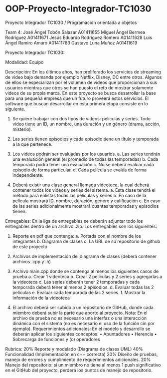 # OOP-Proyecto-Integrador-TC1030
Proyecto Integrador TC1030 / Programación orientada a objetos

Team 4: 
José Ángel Tobón Salazar A01411655
Miguel Ángel Bermea Rodríguez A01411671
Jesús Eduardo Rodríguez Romero A01411628
Luis Ángel Ramiro Amaro A01411763
Gustavo Luna Muñoz A01411619

Proyecto Integrador TC1030:

Modalidad:
Equipo

Descripción:
En los últimos años, han proliferado los servicios de streaming de video bajo demanda por ejemplo Netflix, Disney, DC entre otros. Algunos de ellos se especializan por el volumen de videos que proporcionan a sus usuarios mientras que otros se han puesto el reto de mostrar solamente videos de su propia marca. En este proyecto se busca desarrollar la base para una pequeña empresa que un futuro proveerá estos servicios. El software que buscan desarrollar en esta primera etapa consiste en lo siguiente.

1. Se quiere trabajar con dos tipos de videos: películas y series. Todo video tiene un ID, un nombre, una duración y un género (drama, acción, misterio).

2. Las series tienen episodios y cada episodio tiene un título y temporada a la que pertenece.

3. Los videos podrán ser evaluadas por los usuarios.
  a. Las series tendrán una evaluación general (el promedio de todas las temporadas)
  b. Cada temporada podrá tener una evaluación
  c. No se deberá evaluar cada episodio de forma particular.
  d. Cada película se evalúa de forma independiente.

4. Deberá existir una clase general llamada videoteca, la cual deberá contener todos los videos y series del sistema.
  a. Esta clase tendrá el método para enlistas todas las películas y series
  b. En caso de la película mostrará ID, nombre, duración, género y calificación
  c. En caso de las series adicionalmente mostrará cuantas temporadas y episodios tienen.

Entregables:
En la liga de entregables se deberán adjuntar todo los entregables dentro de un archivo .zip. Los entregables son los siguientes:
1. Reporte en pdf que contenga:
  a. Portada con el nombre de los integrantes
  b. Diagrama de clases
  c. La URL de su repositorio de github de este proyecto

2. Archivos de implementación del diagrama de clases (deberá contener archivos .cpp y .h)

3. Archivo main.cpp donde se contenga al menos los siguientes casos de prueba
  a. Crear 1 videoteca
  b. Crear 2 películas y 2 series y agregarlas a la videoteca
  c. Las series deberán tener 2 temporadas y cada temporada deberá tener al menos 2 episodios.
  d. Evaluar todas las 2 películas
  e. Evaluar cada temporada de las 2 series.
  f. Mostrar la información de la videoteca

4. El archivo deberá ser subido a un repositorio de GitHub, donde cada miembro deberá subir la parte que aporto al proyecto.
Nota: En el archivo de prueba no es necesario una interfaz o una interacción dinámica con el sistema (no es necesario el uso de la función cin por ejemplo).
Requerimientos adicionales:
En el modelo y desarrollo se deberán aplicar los siguientes conceptos:
  • Apuntadores
  • Herencia
  • Sobrecarga de funciones y (o) operadores

Rubrica:
  20% Reporte y modelado (Diagrama de clases UML)
  40% Funcionalidad (Implementación en c++ correcta)
  20% Diseño de pruebas, manejo de errores y cumplimiento de requerimientos adicionales.
  20% Manejo del repositorio: si un miembro no tiene al menos 1 push significativo en el GitHub del proyecto, perderá los puntos de manejo de repositorio.
